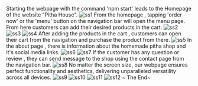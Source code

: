 Starting the webpage with the command 'npm start' leads to the Homepage of the website "Pitha House".
![ss1](https://github.com/user-attachments/assets/edb329ff-18b1-49cf-9570-beca9d381a61)
From the homepage , tapping 'order now' or the 'menu' button on the navigation bar will open the menu page. From here customers can add their desired products in the cart.
![ss2](https://github.com/user-attachments/assets/37f5ffb4-517c-4a43-8468-5b9204b53ba3)
![ss3](https://github.com/user-attachments/assets/13ffedfa-bd13-4dfe-a964-d46b7bb1b584)
![ss4](https://github.com/user-attachments/assets/77933e85-e888-4644-92e7-ee11783075e3)
After adding the products in the cart , customers can open their cart from the navigation and purchase the product from there.
![ss5](https://github.com/user-attachments/assets/e701219e-4e70-4a4e-aa8e-f39f82aa264a)
In the about page , there is information about the homemade pitha shop and it's social media links.
![ss6](https://github.com/user-attachments/assets/f16f0011-677e-4813-9796-1957a9ac8103)
![ss7](https://github.com/user-attachments/assets/efe56425-b048-4a1b-b81b-3240565a0ce8)
If the customer has any question or review , they can send message to the shop using  the contact page from the navigation bar.
![ss8](https://github.com/user-attachments/assets/897bbafd-7026-409c-ba9e-d8c6cd20feca)
No matter the screen size, our webpage ensures perfect functionality and aesthetics, delivering unparalleled versatility across all devices.
![ss9](https://github.com/user-attachments/assets/b806b4ef-fa45-4de8-a2d1-520baa0256d0)
![ss10](https://github.com/user-attachments/assets/e0b82b1c-119c-4c04-bcff-c91637bcf0e8)
![ss11](https://github.com/user-attachments/assets/0f3f1e28-a975-4f06-8da8-43644b727f46)
![ss12](https://github.com/user-attachments/assets/4f2eea44-c910-40c8-8485-8d4155005742)
                                          ~ The End~
